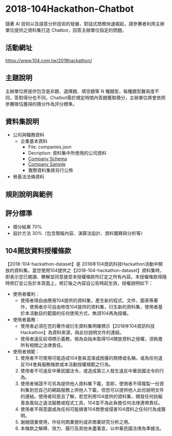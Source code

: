 # 2018-104Hackathon-Chatbot

隨著 AI 技術以及語意分析技術的發展，對話式商務快速崛起，請參賽者利用主辦單位提供之資料集打造 Chatbot，回答主辦單位指定的問題。

## 活動網址
https://www.104.com.tw/2018hackathon/

## 主題說明
主辦單位將提供包含是非題、選擇題、填空題等 N 種題型，每種題型難易度不同，答對得分也不同，Chatbot需於規定時間內答題獲取積分，主辦單位將會依照參賽隊伍獲得的積分作為評分標準。

## 資料集說明
* 公司與職務資料
    + 企業基本資料
        - File: companies.json
        - Decription: 資料集中所使用的公司資料
        - [Company Schema](data-schema/companies_schema.md)
        - [Company Sample](sample-data/companies_sample.json)
        - 實際資料集將另行公佈
* 勞基法法條資料

## 規則說明與範例

## 評分標準
* 積分結果 70%
* 設計方法 30%（包含簡報內容、演算法設計、資料闡釋與分析等）

## 104開放資料授權條款 
【2018-104-hackathon-dataset】是 2018年104資訊科技Hackathon活動中開放的資料集。當您使用104提供之【2018-104-hackathon-dataset】資料集時，即表示您已閱讀、瞭解並同意接受本授權條款所訂定之所有內容。本授權條款得隨時修訂並公告於本頁面上，修訂後之內容自公告時起生效，授權說明如下：

* 使用者權利：
    + 使用者得自由應用104提供的資料集，產生新的程式、文件、圖表等著作，使用者亦可自由修改104提供的資料集，衍生新的資料集，使用者基於本活動目的範圍的任何使用方式，無須104再為授權。
* 使用者義務：
    + 使用者必須在您的著作或衍生資料集明確標示【2018年104資訊科技Hackathon】為資料來源，與此份說明文件的連結。
    + 使用者違反前項標示義務，視為自始未取得104開放資料之授權，須負擔所有相關之法律責任。
* 使用者規範：
    1. 使用者不可使用可能造成104會員混淆或困擾的商標或名稱，或為任何違反104會員服務條款或本活動授權規範之行為。
    2. 使用者不可違反中華民國法令，或造成第三人發生違反中華民國法令的行為。
    3. 使用者保證不可另為提供他人資料集下載，意即，使用者不得複製一份資料集到您自己的網路服務上供他人下載，但您可以提供他人此份說明文件的連結。使用者同意且了解，若您利用104提供的資料集，開發任何妨礙善良風俗之違法服務或程式工具，104並不為此負擔任何法律連帶責任。
    4. 使用者不得意圖或為任何可能損害104商譽或侵害104資料之任何行為或聲明。
    5. 謝絕競業使用，作任何商業營利或非商業研究分析之用。
    6. 本條款之解釋、效力、履行及其他未盡事宜，以中華民國法律為準據法。
